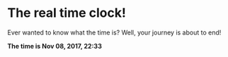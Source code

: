 # The real time clock!

Ever wanted to know what the time is? Well, your journey is about to end!

**The time is Nov 08, 2017, 22:33**